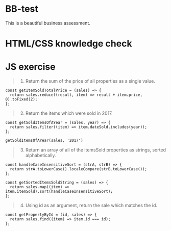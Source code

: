 # BB-test

This is a beautiful business assessment.

# HTML/CSS knowledge check

# JS exercise

> 1. Return the sum of the price of all properties as a single value.

```
const getItemSoldTotalPrice = (sales) => {
  return sales.reduce((result, item) => result + item.price, 0).toFixed(2);
};
```

> 2. Return the items which were sold in 2017.

```
const getSoldItemsOfAYear = (sales, year) => {
  return sales.filter((item) => item.dateSold.includes(year));
};

getSoldItemsOfAYear(sales, '2017')

```

> 3. Return an array of all of the itemsSold properties as strings, sorted alphabetically.

```
const handleCaseInsensitiveSort = (strA, strB) => {
  return strA.toLowerCase().localeCompare(strB.toLowerCase());
};

const getSortedItemsSoldString = (sales) => {
  return sales.map((item) => item.itemSold).sort(handleCaseInsensitiveSort);
};
```

> 4. Using id as an argument, return the sale which matches the id.

```
const getPropertyById = (id, sales) => {
  return sales.find((item) => item.id === id);
};
```
